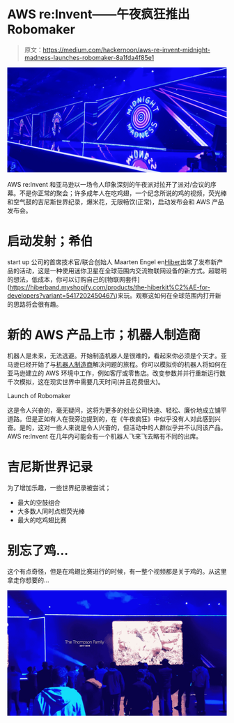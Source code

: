 # AWS re:Invent——午夜疯狂推出 Robomaker

> 原文：<https://medium.com/hackernoon/aws-re-invent-midnight-madness-launches-robomaker-8a1fda4f85e1>

![](img/856092b069b629835df269194b65f3c7.png)

AWS re:Invent 和亚马逊以一场令人印象深刻的午夜派对拉开了派对/会议的序幕。不是你正常的聚会；许多成年人在吃鸡翅，一个纪念所说的鸡的视频，荧光棒和空气鼓的吉尼斯世界纪录，爆米花，无限畅饮(正常)，启动发布会和 AWS 产品发布会。

# 启动发射；希伯

start up 公司的首席技术官/联合创始人 Maarten Engel en[Hiber](https://hiber.global/)出席了发布新产品的活动，这是一种使用迷你卫星在全球范围内交流物联网设备的新方式。超聪明的想法，低成本，你可以订购自己的[物联网套件](https://hiberband.myshopify.com/products/the-hiberkit%C2%AE-for-developers?variant=5417202450467\)来玩。观察这如何在全球范围内打开新的思路将会很有趣。

# 新的 AWS 产品上市；机器人制造商

机器人是未来，无法逃避。开始制造机器人是很难的，看起来你必须是个天才。亚马逊已经开始了与[机器人制造商](https://aws.amazon.com/robomaker/)解决问题的旅程。你可以模拟你的机器人将如何在亚马逊建立的 AWS 环境中工作，例如客厅或零售店。改变参数并并行重新运行数千次模拟，这在现实世界中需要几天时间(并且花费很大)。

Launch of Robomaker

这是令人兴奋的，毫无疑问，这将为更多的创业公司快速、轻松、廉价地成立铺平道路。但是正如有人在我旁边提到的，在《午夜疯狂》中似乎没有人对此感到兴奋。是的，这对一些人来说是令人兴奋的，但活动中的人群似乎并不认同该产品。AWS re:Invent 在几年内可能会有一个机器人飞来飞去略有不同的出席。

# 吉尼斯世界记录

为了增加乐趣，一些世界纪录被尝试；

*   最大的空鼓组合
*   大多数人同时点燃荧光棒
*   最大的吃鸡翅比赛

# 别忘了鸡…

这个有点奇怪，但是在鸡翅比赛进行的时候，有一整个视频都是关于鸡的。从这里拿走你想要的…

![](img/10b9074e3eae67df6681a2d031a42740.png)